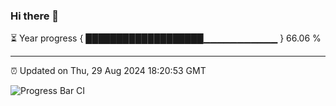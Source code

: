### Hi there 👋

⏳ Year progress { ███████████████████▁▁▁▁▁▁▁▁▁▁▁ } 66.06 %

---

⏰ Updated on Thu, 29 Aug 2024 18:20:53 GMT

![Progress Bar CI](https://github.com/liununu/liununu/workflows/Progress%20Bar%20CI/badge.svg)
